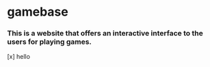 # gamebase
### This is a website that offers an interactive interface to the users for playing games.
[x] hello
